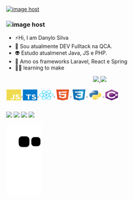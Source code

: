 <a href="https://imgbox.com/nCmuHhDp" target="_blank"><img src="https://thumbs2.imgbox.com/27/ee/nCmuHhDp_t.png" alt="image host"/></a>

<h3 href="https://imgbox.com/32rdDTz1" target="_blank"><img src="https://thumbs2.imgbox.com/63/0d/32rdDTz1_t.jpg" alt="image host"/></h3>


- ⚡Hi, I am Danylo Silva 
- 🔭 Sou atualmente DEV Fulltack na QCA.
- 👽 Estudo atualmenet Java, JS e PHP. 
- 👾 Amo os frameworks Laravel, React e Spring 
- 🤖🤖 learning to make


<div align="center">
  <a href="https://github.com/DanyloSilva">
  <img height="180em" src="https://github-readme-stats.vercel.app/api?username=DanyloSilva&show_icons=true&theme=dracula&include_all_commits=true&count_private=true"/>
  <img height="180em" src="https://github-readme-stats.vercel.app/api/top-langs/?username=DanyloSilva&layout=compact&langs_count=7&theme=dracula"/>
</div>
  
  
  
  <div style="display: inline_block"><br>
  <img align="center" alt="Rafa-Js" height="30" width="40" src="https://raw.githubusercontent.com/devicons/devicon/master/icons/javascript/javascript-plain.svg">
  <img align="center" alt="Rafa-Ts" height="30" width="40" src="https://raw.githubusercontent.com/devicons/devicon/master/icons/typescript/typescript-plain.svg">
  <img align="center" alt="Rafa-React" height="30" width="40" src="https://raw.githubusercontent.com/devicons/devicon/master/icons/react/react-original.svg">
  <img align="center" alt="Rafa-HTML" height="30" width="40" src="https://raw.githubusercontent.com/devicons/devicon/master/icons/html5/html5-original.svg">
  <img align="center" alt="Rafa-CSS" height="30" width="40" src="https://raw.githubusercontent.com/devicons/devicon/master/icons/css3/css3-original.svg">
  <img align="center" alt="Rafa-Python" height="30" width="40" src="https://raw.githubusercontent.com/devicons/devicon/master/icons/python/python-original.svg">
  <img align="center" alt="Rafa-Csharp" height="30" width="40" src="https://raw.githubusercontent.com/devicons/devicon/master/icons/csharp/csharp-original.svg">
    
 
  ##
 
<div> 
 
  <a href="https://wa.me/5581984762917" target="_blank"><img src="https://img.shields.io/badge/WhatsApp-25D366?style=for-the-badge&logo=whatsapp&logoColor=white" target="_blank"></a>
    <a href="https://wa.me/5581984762917" target="_blank"><img src="https://img.shields.io/badge/matrix-000000?style=for-the-badge&logo=Matrix&logoColor=white" target="_blank"></a>
  <a href = "kdms@discente.ifpe.edu.br"><img src="https://img.shields.io/badge/-Gmail-%23333?style=for-the-badge&logo=gmail&logoColor=white" target="_blank"></a>
  <a href="https://www.linkedin.com/in/danylo-silva/" target="_blank"><img src="https://img.shields.io/badge/-LinkedIn-%230077B5?style=for-the-badge&logo=linkedin&logoColor=white" target="_blank"></a> 
 
  ![Snake animation](https://github.com/rafaballerini/rafaballerini/blob/output/github-contribution-grid-snake.svg)
 
</div>

